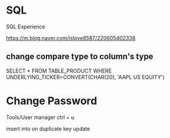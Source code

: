 # SQL
SQL Experience

https://m.blog.naver.com/islove8587/220605402338

## change compare type to column's type
SELECT * FROM TABLE_PRODUCT
WHERE UNDERLYING_TICKER=CONVERT(CHAR(20), 'AAPL US EQUITY')


# Change Password
Tools/User manager   ctrl + u


insert into on duplicate key update
